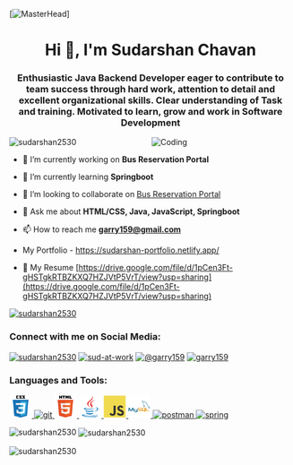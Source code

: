 [![MasterHead](https://r7q6w9z6.rocketcdn.me/career/wp-content/uploads/2020/03/full-stack-development.gif)]

<h1 align="center">Hi 👋, I'm Sudarshan Chavan</h1>
<h3 align="center">Enthusiastic Java Backend Developer eager to contribute to team success through hard work, attention to detail and excellent organizational skills. Clear understanding of Task and training. Motivated to learn, grow and work in Software Development</h3>

<img align="right" alt="Coding" width="250" src= "https://camo.githubusercontent.com/5ddf73ad3a205111cf8c686f687fc216c2946a75005718c8da5b837ad9de78c9/68747470733a2f2f7468756d62732e6766796361742e636f6d2f4576696c4e657874446576696c666973682d736d616c6c2e676966"/>
<p align="left"> <img src="https://komarev.com/ghpvc/?username=sudarshan2530&label=Profile%20views&color=0e75b6&style=flat" alt="sudarshan2530" /> </p>

- 🔭 I’m currently working on **Bus Reservation Portal**

- 🌱 I’m currently learning **Springboot**

- 👯 I’m looking to collaborate on [Bus Reservation Portal](https://github.com/vinaykumar2n/succinct-wrench-1095)

- 💬 Ask me about **HTML/CSS, Java, JavaScript, Springboot**

- 📫 How to reach me **garry159@gmail.com**

- My Portfolio - https://sudarshan-portfolio.netlify.app/

- 📄 My Resume [https://drive.google.com/file/d/1pCen3Ft-gHSTgkRTBZKXQ7HZJVtP5VrT/view?usp=sharing](https://drive.google.com/file/d/1pCen3Ft-gHSTgkRTBZKXQ7HZJVtP5VrT/view?usp=sharing)


<p align="left"> <a href="https://github.com/ryo-ma/github-profile-trophy"><img src="https://github-profile-trophy.vercel.app/?username=sudarshan2530" alt="sudarshan2530" /></a> </p>


<h3 align="left">Connect with me on Social Media:</h3>
<p align="left">
<a href="https://codepen.io/sudarshan2530" target="blank"><img align="center" src="https://raw.githubusercontent.com/rahuldkjain/github-profile-readme-generator/master/src/images/icons/Social/codepen.svg" alt="sudarshan2530" height="30" width="40" /></a>
<a href="https://linkedin.com/in/sud-at-work" target="blank"><img align="center" src="https://raw.githubusercontent.com/rahuldkjain/github-profile-readme-generator/master/src/images/icons/Social/linked-in-alt.svg" alt="sud-at-work" height="30" width="40" /></a>
<a href="https://www.hackerrank.com/@garry159" target="blank"><img align="center" src="https://raw.githubusercontent.com/rahuldkjain/github-profile-readme-generator/master/src/images/icons/Social/hackerrank.svg" alt="@garry159" height="30" width="40" /></a>
<a href="https://www.leetcode.com/garry159" target="blank"><img align="center" src="https://raw.githubusercontent.com/rahuldkjain/github-profile-readme-generator/master/src/images/icons/Social/leet-code.svg" alt="garry159" height="30" width="40" /></a>
</p>

<h3 align="left">Languages and Tools:</h3>
<p align="left"> <a href="https://www.w3schools.com/css/" target="_blank" rel="noreferrer"> <img src="https://raw.githubusercontent.com/devicons/devicon/master/icons/css3/css3-original-wordmark.svg" alt="css3" width="40" height="40"/> </a> <a href="https://git-scm.com/" target="_blank" rel="noreferrer"> <img src="https://www.vectorlogo.zone/logos/git-scm/git-scm-icon.svg" alt="git" width="40" height="40"/> </a> <a href="https://www.w3.org/html/" target="_blank" rel="noreferrer"> <img src="https://raw.githubusercontent.com/devicons/devicon/master/icons/html5/html5-original-wordmark.svg" alt="html5" width="40" height="40"/> </a> <a href="https://www.java.com" target="_blank" rel="noreferrer"> <img src="https://raw.githubusercontent.com/devicons/devicon/master/icons/java/java-original.svg" alt="java" width="40" height="40"/> </a> <a href="https://developer.mozilla.org/en-US/docs/Web/JavaScript" target="_blank" rel="noreferrer"> <img src="https://raw.githubusercontent.com/devicons/devicon/master/icons/javascript/javascript-original.svg" alt="javascript" width="40" height="40"/> </a> <a href="https://www.mysql.com/" target="_blank" rel="noreferrer"> <img src="https://raw.githubusercontent.com/devicons/devicon/master/icons/mysql/mysql-original-wordmark.svg" alt="mysql" width="40" height="40"/> </a> <a href="https://postman.com" target="_blank" rel="noreferrer"> <img src="https://www.vectorlogo.zone/logos/getpostman/getpostman-icon.svg" alt="postman" width="40" height="40"/> </a><a href="https://spring.io/" target="_blank" rel="noreferrer"> <img src="https://www.vectorlogo.zone/logos/springio/springio-icon.svg" alt="spring" width="40" height="40"/> </a> </p>


<p><img align="left" src="https://github-readme-stats.vercel.app/api/top-langs?username=sudarshan2530&show_icons=true&locale=en&layout=compact" alt="sudarshan2530" /></p>

<p>&nbsp;<img align="center" src="https://github-readme-stats.vercel.app/api?username=sudarshan2530&show_icons=true&locale=en" alt="sudarshan2530" /></p>

<p><img align="center" src="https://github-readme-streak-stats.herokuapp.com/?user=sudarshan2530&" alt="sudarshan2530" /></p>
